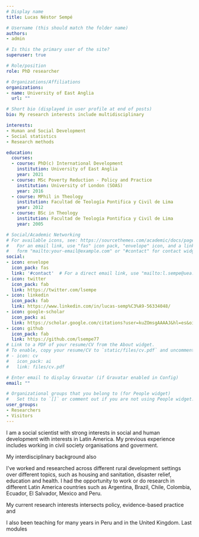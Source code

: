 ```yaml
---
# Display name
title: Lucas Néstor Sempé

# Username (this should match the folder name)
authors:
- admin

# Is this the primary user of the site?
superuser: true

# Role/position
role: PhD researcher

# Organizations/Affiliations
organizations:
- name: University of East Anglia
  url: ""

# Short bio (displayed in user profile at end of posts)
bio: My research interests include multidisciplinary

interests:
- Human and Social Development
- Social statistics
- Research methods

education:
  courses:
  - course: PhD(c) International Development
    institution: University of East Anglia
    year: 2021
  - course: MSc Poverty Reduction - Policy and Practice
    institution: University of London (SOAS)
    year: 2016
  - course: MPhil in Theology
    institution: Facultad de Teología Pontifica y Civil de Lima
    year: 2012
  - course: BSc in Theology
    institution: Facultad de Teología Pontifica y Civil de Lima
    year: 2005

# Social/Academic Networking
# For available icons, see: https://sourcethemes.com/academic/docs/page-builder/#icons
#   For an email link, use "fas" icon pack, "envelope" icon, and a link in the
#   form "mailto:your-email@example.com" or "#contact" for contact widget.
social:
- icon: envelope
  icon_pack: fas
  link: '#contact'  # For a direct email link, use "mailto:l.sempe@uea.ac.uk".
- icon: twitter
  icon_pack: fab
  link: https://twitter.com/lsempe
- icon: linkedin
  icon_pack: fab
  link: https://www.linkedin.com/in/lucas-semp%C3%A9-56334048/
- icon: google-scholar
  icon_pack: ai
  link: https://scholar.google.com/citations?user=kuZOmsgAAAAJ&hl=es&oi=sra
- icon: github
  icon_pack: fab
  link: https://github.com/lsempe77
# Link to a PDF of your resume/CV from the About widget.
# To enable, copy your resume/CV to `static/files/cv.pdf` and uncomment the lines below.
# - icon: cv
#   icon_pack: ai
#   link: files/cv.pdf

# Enter email to display Gravatar (if Gravatar enabled in Config)
email: ""

# Organizational groups that you belong to (for People widget)
#   Set this to `[]` or comment out if you are not using People widget.
user_groups:
- Researchers
- Visitors
---
```


I am a social scientist with strong interests in social and human development with interests in Latin America. My previous experience includes working in civil society organisations and goverment. 

My interdisciplinary background also 

I've worked and researched across different rural development settings over different topics, such as housing and sanitation, disaster relief, education and health. I had the opportunity to work or do research in different Latin America countries such as Argentina, Brazil, Chile, Colombia, Ecuador, El Salvador, Mexico and Peru.

My current research interests intersects policy, evidence-based practice and  


I also been teaching for many years in Peru and in the United Kingdom. Last modules 
